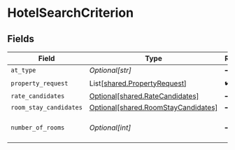 # HotelSearchCriterion


## Fields

| Field                                                                            | Type                                                                             | Required                                                                         | Description                                                                      | Example                                                                          |
| -------------------------------------------------------------------------------- | -------------------------------------------------------------------------------- | -------------------------------------------------------------------------------- | -------------------------------------------------------------------------------- | -------------------------------------------------------------------------------- |
| `at_type`                                                                        | *Optional[str]*                                                                  | :heavy_minus_sign:                                                               | N/A                                                                              | HotelSearchCriterion                                                             |
| `property_request`                                                               | List[[shared.PropertyRequest](../../models/shared/propertyrequest.md)]           | :heavy_check_mark:                                                               | N/A                                                                              |                                                                                  |
| `rate_candidates`                                                                | [Optional[shared.RateCandidates]](../../models/shared/ratecandidates.md)         | :heavy_minus_sign:                                                               | N/A                                                                              |                                                                                  |
| `room_stay_candidates`                                                           | [Optional[shared.RoomStayCandidates]](../../models/shared/roomstaycandidates.md) | :heavy_minus_sign:                                                               | N/A                                                                              |                                                                                  |
| `number_of_rooms`                                                                | *Optional[int]*                                                                  | :heavy_minus_sign:                                                               | Number of rooms requested                                                        |                                                                                  |